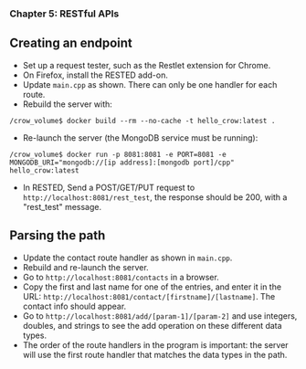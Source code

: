 ### Chapter 5: RESTful APIs

##  Creating an endpoint

- Set up a request tester, such as the Restlet extension for Chrome.
- On Firefox, install the RESTED add-on.
- Update `main.cpp` as shown. There can only be one handler for each route.
- Rebuild the server with:
```
/crow_volume$ docker build --rm --no-cache -t hello_crow:latest .
```
- Re-launch the server (the MongoDB service must be running):
```
/crow_volume$ docker run -p 8081:8081 -e PORT=8081 -e MONGODB_URI="mongodb://[ip address]:[mongodb port]/cpp" hello_crow:latest
```
- In RESTED, Send a POST/GET/PUT request to `http://localhost:8081/rest_test`, the response should be 200, with a "rest_test" message.

## Parsing the path

- Update the contact route handler as shown in `main.cpp`.
- Rebuild and re-launch the server.
- Go to `http://localhost:8081/contacts` in a browser.
- Copy the first and last name for one of the entries, and enter it in the URL: `http://localhost:8081/contact/[firstname]/[lastname]`. The contact info should appear.
- Go to `http://localhost:8081/add/[param-1]/[param-2]` and use integers, doubles, and strings to see the add operation on these different data types.
- The order of the route handlers in the program is important: the server will use the first route handler that matches the data types in the path.
